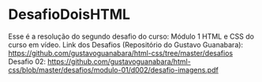 # DesafioDoisHTML
Esse é a resolução do segundo desafio do curso: Módulo 1 HTML e CSS do curso em vídeo.
Link dos Desafios (Repositório do Gustavo Guanabara):
https://github.com/gustavoguanabara/html-css/tree/master/desafios
Desafio 02:
https://github.com/gustavoguanabara/html-css/blob/master/desafios/modulo-01/d002/desafio-imagens.pdf
